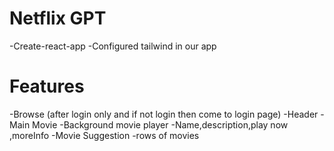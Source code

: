 # Netflix GPT

-Create-react-app
-Configured tailwind in our app

# Features

-Browse (after login only and if not login then come to login page)
-Header
-Main Movie
-Background movie player
-Name,description,play now ,moreInfo
-Movie Suggestion
-rows of movies
